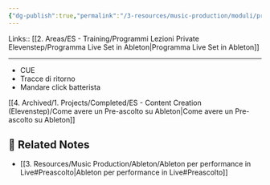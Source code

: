 ```yaml
---
{"dg-publish":true,"permalink":"/3-resources/music-production/moduli/preascolto-modulo/"}
---
```


Links:: [[2. Areas/ES - Training/Programmi Lezioni Private Elevenstep/Programma Live Set in Ableton\|Programma Live Set in Ableton]]

---
- CUE
- Tracce di ritorno
- Mandare click batterista

[[4. Archived/1. Projects/Completed/ES - Content Creation (Elevenstep)/Come avere un Pre-ascolto su Ableton\|Come avere un Pre-ascolto su Ableton]]



## 🔗 Related Notes

- [[3. Resources/Music Production/Ableton/Ableton per performance in Live#Preascolto\|Ableton per performance in Live#Preascolto]]
